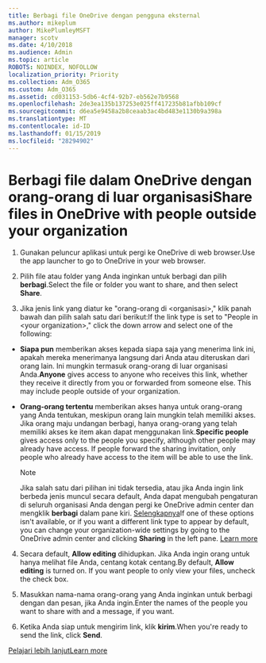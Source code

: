 ```yaml
---
title: Berbagi file OneDrive dengan pengguna eksternal
ms.author: mikeplum
author: MikePlumleyMSFT
manager: scotv
ms.date: 4/10/2018
ms.audience: Admin
ms.topic: article
ROBOTS: NOINDEX, NOFOLLOW
localization_priority: Priority
ms.collection: Adm_O365
ms.custom: Adm_O365
ms.assetid: cd031153-5db6-4cf4-92b7-eb562e7b9568
ms.openlocfilehash: 2de3ea135b137253e025ff417235b81afbb109cf
ms.sourcegitcommit: d6ea5e9458a2b8ceaab3ac4bd483e1130b9a398a
ms.translationtype: MT
ms.contentlocale: id-ID
ms.lasthandoff: 01/15/2019
ms.locfileid: "28294902"
---
```

# <a name="share-files-in-onedrive-with-people-outside-your-organization"></a><span data-ttu-id="767ef-102">Berbagi file dalam OneDrive dengan orang-orang di luar organisasi</span><span class="sxs-lookup"><span data-stu-id="767ef-102">Share files in OneDrive with people outside your organization</span></span>

1. <span data-ttu-id="767ef-103">Gunakan peluncur aplikasi untuk pergi ke OneDrive di web browser.</span><span class="sxs-lookup"><span data-stu-id="767ef-103">Use the app launcher to go to OneDrive in your web browser.</span></span> 
    
2. <span data-ttu-id="767ef-104">Pilih file atau folder yang Anda inginkan untuk berbagi dan pilih **berbagi**.</span><span class="sxs-lookup"><span data-stu-id="767ef-104">Select the file or folder you want to share, and then select **Share**.</span></span> 
    
3. <span data-ttu-id="767ef-105">Jika jenis link yang diatur ke "orang-orang di \<organisasi\>," klik panah bawah dan pilih salah satu dari berikut:</span><span class="sxs-lookup"><span data-stu-id="767ef-105">If the link type is set to "People in \<your organization\>," click the down arrow and select one of the following:</span></span> 
    
  - <span data-ttu-id="767ef-p101">**Siapa pun** memberikan akses kepada siapa saja yang menerima link ini, apakah mereka menerimanya langsung dari Anda atau diteruskan dari orang lain. Ini mungkin termasuk orang-orang di luar organisasi Anda.</span><span class="sxs-lookup"><span data-stu-id="767ef-p101">**Anyone** gives access to anyone who receives this link, whether they receive it directly from you or forwarded from someone else. This may include people outside of your organization.</span></span> 
    
  - <span data-ttu-id="767ef-p102">**Orang-orang tertentu** memberikan akses hanya untuk orang-orang yang Anda tentukan, meskipun orang lain mungkin telah memiliki akses. Jika orang maju undangan berbagi, hanya orang-orang yang telah memiliki akses ke item akan dapat menggunakan link.</span><span class="sxs-lookup"><span data-stu-id="767ef-p102">**Specific people** gives access only to the people you specify, although other people may already have access. If people forward the sharing invitation, only people who already have access to the item will be able to use the link.</span></span> 
    
    > [!NOTE]
    > <span data-ttu-id="767ef-p103">Jika salah satu dari pilihan ini tidak tersedia, atau jika Anda ingin link berbeda jenis muncul secara default, Anda dapat mengubah pengaturan di seluruh organisasi Anda dengan pergi ke OneDrive admin center dan mengklik **berbagi** dalam pane kiri. [Selengkapnya](https://go.microsoft.com/fwlink/?linkid=871961)</span><span class="sxs-lookup"><span data-stu-id="767ef-p103">If one of these options isn't available, or if you want a different link type to appear by default, you can change your organization-wide settings by going to the OneDrive admin center and clicking **Sharing** in the left pane. [Learn more](https://go.microsoft.com/fwlink/?linkid=871961)</span></span>
  
4. <span data-ttu-id="767ef-p104">Secara default, **Allow editing** dihidupkan. Jika Anda ingin orang untuk hanya melihat file Anda, centang kotak centang.</span><span class="sxs-lookup"><span data-stu-id="767ef-p104">By default, **Allow editing** is turned on. If you want people to only view your files, uncheck the check box.</span></span> 
    
5. <span data-ttu-id="767ef-114">Masukkan nama-nama orang-orang yang Anda inginkan untuk berbagi dengan dan pesan, jika Anda ingin.</span><span class="sxs-lookup"><span data-stu-id="767ef-114">Enter the names of the people you want to share with and a message, if you want.</span></span>
    
6. <span data-ttu-id="767ef-115">Ketika Anda siap untuk mengirim link, klik **kirim**.</span><span class="sxs-lookup"><span data-stu-id="767ef-115">When you're ready to send the link, click **Send**.</span></span> 
    
[<span data-ttu-id="767ef-116">Pelajari lebih lanjut</span><span class="sxs-lookup"><span data-stu-id="767ef-116">Learn more</span></span>](https://go.microsoft.com/fwlink/?linkid=871861)
  

